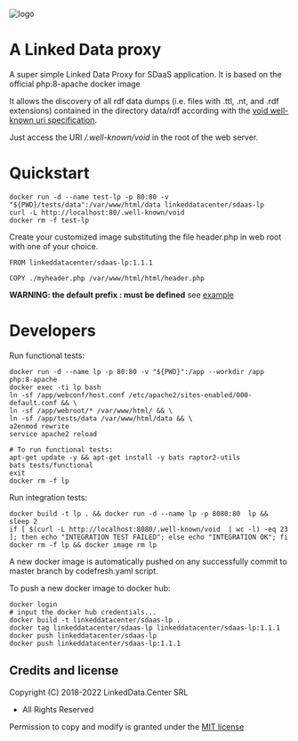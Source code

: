![logo](http://linkeddata.center/resources/v4/logo/Logo-colori-trasp_oriz-640x220.png)

# A Linked Data proxy

A super simple Linked Data Proxy for SDaaS application. It is based on the official php:8-apache docker image

It allows the discovery of all rdf data dumps (i.e. files with .ttl, .nt, and .rdf extensions) contained in the directory data/rdf
according with the [void well-known uri specification](https://www.w3.org/TR/void/#well-known).

Just access the URI */.well-known/void* in the root of the web server.


# Quickstart

```
docker run -d --name test-lp -p 80:80 -v "${PWD}/tests/data":/var/www/html/data linkeddatacenter/sdaas-lp
curl -L http://localhost:80/.well-known/void
docker rm -f test-lp
```

Create your customized image substituting the file header.php in web root with one of your choice. 

```
FROM linkeddatacenter/sdaas-lp:1.1.1

COPY ./myheader.php /var/www/html/html/header.php
```

**WARNING: the default prefix : must be defined** see [example](https://github.com/linkeddatacenter/sdaas-lp/blob/main/webroot/header.php)


# Developers

Run functional tests:

```
docker run -d --name lp -p 80:80 -v "${PWD}":/app --workdir /app php:8-apache
docker exec -ti lp bash
ln -sf /app/webconf/host.conf /etc/apache2/sites-enabled/000-default.conf && \
ln -sf /app/webroot/* /var/www/html/ && \
ln -sf /app/tests/data /var/www/html/data && \
a2enmod rewrite
service apache2 reload

# To run functional tests:
apt-get update -y && apt-get install -y bats raptor2-utils
bats tests/functional
exit
docker rm -f lp
```

Run integration tests:

```
docker build -t lp . && docker run -d --name lp -p 8080:80  lp && sleep 2
if [ $(curl -L http://localhost:8080/.well-known/void  | wc -l) -eq 23 ]; then echo "INTEGRATION TEST FAILED"; else echo "INTEGRATION OK"; fi
docker rm -f lp && docker image rm lp
```

A new docker image is automatically pushed on any successfully commit to master branch by codefresh.yaml script.



To push a new docker image to docker hub:

```
docker login
# input the docker hub credentials...
docker build -t linkeddatacenter/sdaas-lp .
docker tag linkeddatacenter/sdaas-lp linkeddatacenter/sdaas-lp:1.1.1
docker push linkeddatacenter/sdaas-lp
docker push linkeddatacenter/sdaas-lp:1.1.1
```


## Credits and license

Copyright (C) 2018-2022 LinkedData.Center SRL
 - All Rights Reserved
 
Permission to copy and modify is granted under the [MIT license](LICENSE)
